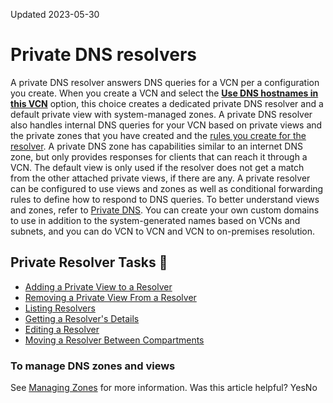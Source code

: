 Updated 2023-05-30
# Private DNS resolvers
A private DNS resolver answers DNS queries for a VCN per a configuration you create.
When you create a VCN and select the [**Use DNS hostnames in this VCN**](https://docs.oracle.com/en-us/iaas/Content/Network/Concepts/dns.htm#DNS_in_Your_Virtual_Cloud_Network) option, this choice creates a dedicated private DNS resolver and a default private view with system-managed zones. A private DNS resolver also handles internal DNS queries for your VCN based on private views and the private zones that you have created and the [rules you create for the resolver](https://docs.oracle.com/en-us/iaas/Content/Network/Concepts/dns-topic-resolver_rules.htm#dns_topic_resolver_rules "Rules are used to answer queries that aren't answered by a resolver's views. They're checked in order, and each can optionally have conditions that limit which queries they apply to."). A private DNS zone has capabilities similar to an internet DNS zone, but only provides responses for clients that can reach it through a VCN. The default view is only used if the resolver does not get a match from the other attached private views, if there are any. A private resolver can be configured to use views and zones as well as conditional forwarding rules to define how to respond to DNS queries. To better understand views and zones, refer to [Private DNS](https://docs.oracle.com/iaas/Content/DNS/Tasks/privatedns.htm). 
You can create your own custom domains to use in addition to the system-generated names based on VCNs and subnets, and you can do VCN to VCN and VCN to on-premises resolution.
## Private Resolver Tasks 🔗 
  * [Adding a Private View to a Resolver](https://docs.oracle.com/en-us/iaas/Content/Network/Tasks/resolver-add-view.htm#top "You can create and attach a view to a resolver in addition to the default view, so that their zones are resolvable in the VCN.")
  * [Removing a Private View From a Resolver](https://docs.oracle.com/en-us/iaas/Content/Network/Tasks/resolver-remove-view.htm#top "You can remove a non-default private view from a resolver.")
  * [Listing Resolvers](https://docs.oracle.com/en-us/iaas/Content/Network/Tasks/resolver-list.htm#top "View a list of resolvers in a compartment.")
  * [Getting a Resolver's Details](https://docs.oracle.com/en-us/iaas/Content/Network/Tasks/resolver-get.htm#top "View details about a private resolver in a VCN.")
  * [Editing a Resolver](https://docs.oracle.com/en-us/iaas/Content/Network/Tasks/resolver-update.htm#top "You can update information like the resolver name.")
  * [Moving a Resolver Between Compartments](https://docs.oracle.com/en-us/iaas/Content/Network/Tasks/resolver-move.htm#top "You can move a resolver from one compartment to another.")


### To manage DNS zones and views
See [Managing Zones](https://docs.oracle.com/iaas/Content/DNS/Tasks/managingdnszones.htm) for more information.
Was this article helpful?
YesNo

